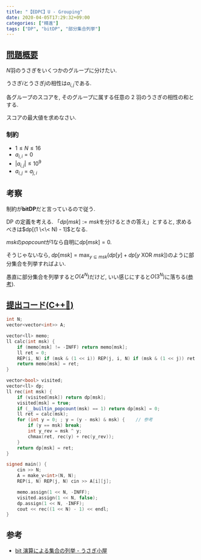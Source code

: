 ```yaml
---
title: "【EDPC】U - Grouping"
date: 2020-04-05T17:29:32+09:00
categories: ["精進"]
tags: ["DP", "bitDP", "部分集合列挙"]
---
```


## [問題概要](https://atcoder.jp/contests/dp/tasks/dp_u)

$N$羽のうさぎをいくつかのグループに分けたい.

うさぎ$i$とうさぎ$j$の相性は$a_{i, j}$である.

各グループのスコアを, そのグループに属する任意の 2 羽のうさぎの相性の和とする.

スコアの最大値を求めなさい.

### 制約

- $1 \leq N \leq 16$
- $a_{i, i} = 0$
- $|a_{i, j}| \leq 10^9$
- $a_{i, j} = a_{j, i}$

## 考察

制約が**bitDP**だと言っているので従う.

DP の定義を考える. 「$dp[msk] := msk$を分けるときの答え」とすると, 求めるべきは$dp[(1 \<\< N) - 1]$となる.

$msk$の$popcount$が$1$なら自明に$dp[msk] = 0$.

そうじゃないなら, $\displaystyle dp[msk] = \max_{y \subseteq msk} ( dp[y] + dp[y\ \mathrm{XOR}\ msk] )$のように部分集合を列挙すればよい.

愚直に部分集合を列挙すると$O(4^N)$だけど, いい感じにすると$O(3^N)$に落ちる([参考](#ref)).

## [提出コード(C++:high_brightness:)](https://atcoder.jp/contests/dp/submissions/11574807)

```cpp
int N;
vector<vector<int>> A;

vector<ll> memo;
ll calc(int msk) {
    if (memo[msk] != -INFF) return memo[msk];
    ll ret = 0;
    REP(i, N) if (msk & (1 << i)) REP(j, i, N) if (msk & (1 << j)) ret += A[i][j];
    return memo[msk] = ret;
}

vector<bool> visited;
vector<ll> dp;
ll rec(int msk) {
    if (visited[msk]) return dp[msk];
    visited[msk] = true;
    if (__builtin_popcount(msk) == 1) return dp[msk] = 0;
    ll ret = calc(msk);
    for (int y = 0; ; y = (y - msk) & msk) {    // 参考
        if (y == msk) break;
        int y_rev = msk ^ y;
        chmax(ret, rec(y) + rec(y_rev));
    }
    return dp[msk] = ret;
}

signed main() {
    cin >> N;
    A = make_v<int>(N, N);
    REP(i, N) REP(j, N) cin >> A[i][j];

    memo.assign(1 << N, -INFF);
    visited.assign(1 << N, false);
    dp.assign(1 << N, -INFF);
    cout << rec((1 << N) - 1) << endl;
}
```

<a id="ref"></a>

## 参考

- [bit 演算による集合の列挙 - うさぎ小屋](https://kimiyuki.net/blog/2017/07/16/enumerate-sets-with-bit-manipulation/)
